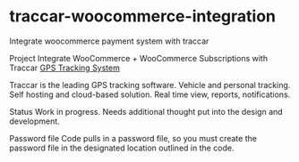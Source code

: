 # traccar-woocommerce-integration
Integrate woocommerce payment system with traccar

Project
Integrate WooCommerce + WooCommerce Subscriptions with Traccar [GPS Tracking System](https://www.gpyes.com.au "GPS Tracking System") 

Traccar is the leading GPS tracking software. Vehicle and personal tracking. Self hosting and cloud-based solution. Real time view, reports, notifications.

Status
Work in progress. Needs additional thought put into the design and development.

Password file
Code pulls in a password file, so you must create the password file in the designated location outlined in the code.
